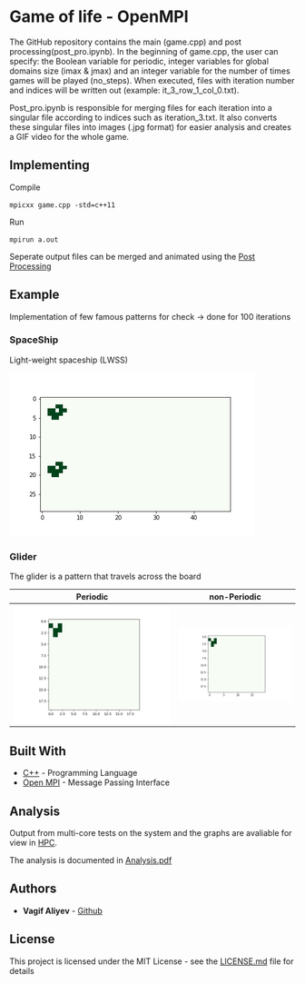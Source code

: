 # Game of life - OpenMPI

The GitHub repository contains the main (game.cpp) and post processing(post_pro.ipynb). In the beginning of game.cpp, the user can specify: the Boolean variable for periodic, integer variables for global domains size (imax & jmax) and an integer variable for the number of times games will be played (no_steps). When executed, files with iteration number and indices will be written out (example: it_3_row_1_col_0.txt).

Post_pro.ipynb is responsible for merging files for each iteration into a singular file according to indices such as iteration_3.txt. It also converts these singular files into images (.jpg format) for easier analysis and creates a GIF video for the whole game.

## Implementing

Compile 
```
mpicxx game.cpp -std=c++11
```

Run
```
mpirun a.out
```

Seperate output files can be merged and animated using the [Post Processing](https://github.com/vagifaliyev/GameOfLife/blob/master/post_pro.ipynb)

## Example

Implementation of few famous patterns for check -> done for 100 iterations

### SpaceShip

Light-weight spaceship (LWSS)

![](./Examples/Spaceship/animation.gif)

### Glider

The glider is a pattern that travels across the board

 Periodic            |  non-Periodic
:-------------------------:|:-------------------------:
![](./Examples/Glider/Periodic/animation.gif)  |  ![](./Examples/Glider/nonPeriodic/animation.gif)


## Built With

* [C++](http://www.cplusplus.com/) - Programming Language
* [Open MPI](https://www.open-mpi.org/) - Message Passing Interface

## Analysis 

Output from multi-core tests on the system and the graphs are avaliable for view in [HPC](./HPC).

The analysis is documented in [Analysis.pdf](./Analysis.pdf) 

## Authors

* **Vagif Aliyev** - [Github](https://github.com/vagifaliyev)

## License

This project is licensed under the MIT License - see the [LICENSE.md](LICENSE.md) file for details
